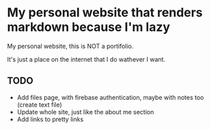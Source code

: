 # My personal website that renders markdown because I'm lazy

My personal website, this is NOT a portifolio.

It's just a place on the internet that I do wathever I want.

## TODO

- Add files page, with firebase authentication, maybe with notes too (create text file)
- Update whole site, just like the about me section
- Add links to pretty links
